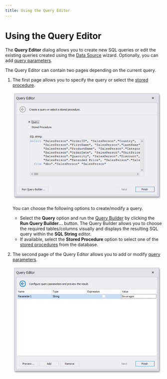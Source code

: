 ```yaml
---
title: Using the Query Editor
---
```

# Using the Query Editor
The **Query Editor** dialog allows you to create new SQL queries or edit the existing queries created using the [Data Source](../../../../dashboard-for-desktop/articles/dashboard-designer/providing-data/connecting-to-sql-databases.md) wizard. Optionally, you can add [query parameters](../../../../dashboard-for-desktop/articles/dashboard-designer/working-with-data/pass-query-parameters.md).

The Query Editor can contain two pages depending on the current query.
1. The first page allows you to specify the query or select the [stored procedure](../../../../dashboard-for-desktop/articles/dashboard-designer/working-with-data/stored-procedures.md).
	
	![QueryEditorDialog_Page1](../../../images/Img118164.png)
	
	You can choose the following options to create/modify a query.
	* Select the **Query** option and run the [Query Builder](../../../../dashboard-for-desktop/articles/dashboard-designer/working-with-data/using-the-query-builder.md) by clicking the **Run Query Builder...** button. The Query Builder allows you to choose the required tables/columns visually and displays the resulting SQL query within the **SQL String** editor.
	* If available, select the **Stored Procedure** option to select one of the [stored procedures](../../../../dashboard-for-desktop/articles/dashboard-designer/working-with-data/stored-procedures.md) from the database.
2. The second page of the Query Editor allows you to add or modify [query parameters](../../../../dashboard-for-desktop/articles/dashboard-designer/working-with-data/pass-query-parameters.md).
	
	![QueryEditorDialog_Page2](../../../images/Img121065.png)